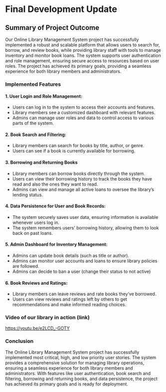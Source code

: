 # Final Development Update
## Summary of Project Outcome
Our Online Library Management System project has successfully implemented a robust and scalable platform that allows users to search for, borrow, and review books, while providing library staff with tools to manage inventory and monitor book loans. The system supports user authentication and role management, ensuring secure access to resources based on user roles. The project has achieved its primary goals, providing a seamless experience for both library members and administrators.
### Implemented Features
#### 1. User Login and Role Management:
  - Users can log in to the system to access their accounts and features.
  - Library members see a customized dashboard with relevant features.
  - Admins can manage user roles and data to control access to various parts of the system.
#### 2. Book Search and Filtering:
  - Library members can search for books by title, author, or genre.
  - Users can see if a book is currently available for borrowing.
#### 3. Borrowing and Returning Books
  - Library members can borrow books directly through the system.
  - Users can view their borrowing history to track the books they have read and also the ones they want to read.
  - Admins can view and manage all active loans to oversee the library’s lending status.
#### 4. Data Persistence for User and Book Records:
  - The system securely saves user data, ensuring information is available whenever users log in.
  - The system remembers users' borrowing history, allowing them to look back on past loans.
#### 5. Admin Dashboard for Inventory Management:
  - Admins can update book details (such as title or author).
  - Admins can monitor user accounts and loans to ensure library policies are followed.
  - Admins can decide to ban a user (change their status to not active)
#### 6. Book Reviews and Ratings:
  - Library members can leave reviews and rate books they’ve borrowed.
  - Users can view reviews and ratings left by others to get recommendations and make informed reading choices.

### Video of our library in action (link)
https://youtu.be/e2LCD_-GOTY

### Conclusion
The Online Library Management System project has successfully implemented most critical, high, and low priority user stories. The system provides a comprehensive solution for managing library operations, ensuring a seamless experience for both library members and administrators. With features like user authentication, book search and filtering, borrowing and returning books, and data persistence, the project has achieved its primary goals and is ready for deployment.


